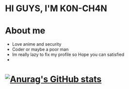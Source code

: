 # HI GUYS, I'M K0N-CH4N

# About me
- Love anime and security
- Coder or maybe a poor man
- Im really lazy to fix my profile so Hope you can satisfied
- 
# [![Anurag's GitHub stats](https://github-readme-stats.vercel.app/api?username=tiyeume25112004)](https://github.com/anuraghazra/github-readme-stats)
